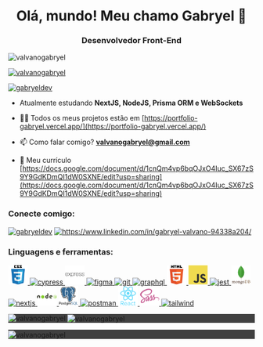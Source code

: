 <h1 align="center">Olá, mundo! Meu chamo Gabryel 👋</h1>
<h3 align="center">Desenvolvedor Front-End</h3>

<p align="left"> <img src="https://komarev.com/ghpvc/?username=valvanogabryel&label=Profile%20views&color=0e75b6&style=flat" alt="valvanogabryel" /> </p>

<p align="left"> <a href="https://github.com/ryo-ma/github-profile-trophy"><img src="https://github-profile-trophy.vercel.app/?username=valvanogabryel" alt="valvanogabryel" /></a> </p>

<p align="left"> <a href="https://twitter.com/gabryeldev" target="blank"><img src="https://img.shields.io/twitter/follow/gabryeldev?logo=twitter&style=for-the-badge" alt="gabryeldev" /></a> </p>

- Atualmente estudando **NextJS, NodeJS, Prisma ORM e WebSockets**

- 👨‍💻 Todos os meus projetos estão em [https://portfolio-gabryel.vercel.app/](https://portfolio-gabryel.vercel.app/)

- 📫 Como falar comigo? **valvanogabryel@gmail.com**

- 📄 Meu currículo [https://docs.google.com/document/d/1cnQm4vp6bqOJxO4Iuc_SX67zS9Y9GdKDmQI1dW0SXNE/edit?usp=sharing](https://docs.google.com/document/d/1cnQm4vp6bqOJxO4Iuc_SX67zS9Y9GdKDmQI1dW0SXNE/edit?usp=sharing)

<h3 align="left">Conecte comigo:</h3>
<p align="left">
<a href="https://twitter.com/gabryeldev" target="blank"><img align="center" src="https://raw.githubusercontent.com/rahuldkjain/github-profile-readme-generator/master/src/images/icons/Social/twitter.svg" alt="gabryeldev" height="30" width="40" /></a>
<a href="https://www.linkedin.com/in/gabryel-valvano-94338a204/" target="blank"><img align="center" src="https://raw.githubusercontent.com/rahuldkjain/github-profile-readme-generator/master/src/images/icons/Social/linked-in-alt.svg" alt="https://www.linkedin.com/in/gabryel-valvano-94338a204/" height="30" width="40" /></a>
</p>

<h3 align="left">Linguagens e ferramentas:</h3>
<p align="left" style="background-color:'#404040'"> <a href="https://www.w3schools.com/css/" target="_blank" rel="noreferrer"> <img src="https://raw.githubusercontent.com/devicons/devicon/master/icons/css3/css3-original-wordmark.svg" alt="css3" width="40" height="40"/> </a> <a href="https://www.cypress.io" target="_blank" rel="noreferrer"> <img src="https://raw.githubusercontent.com/simple-icons/simple-icons/6e46ec1fc23b60c8fd0d2f2ff46db82e16dbd75f/icons/cypress.svg" alt="cypress" width="40" height="40"/> </a> <a href="https://expressjs.com" target="_blank" rel="noreferrer"> <img src="https://raw.githubusercontent.com/devicons/devicon/master/icons/express/express-original-wordmark.svg" alt="express" width="40" height="40"/> </a> <a href="https://www.figma.com/" target="_blank" rel="noreferrer"> <img src="https://www.vectorlogo.zone/logos/figma/figma-icon.svg" alt="figma" width="40" height="40"/> </a> <a href="https://git-scm.com/" target="_blank" rel="noreferrer"> <img src="https://www.vectorlogo.zone/logos/git-scm/git-scm-icon.svg" alt="git" width="40" height="40"/> </a> <a href="https://graphql.org" target="_blank" rel="noreferrer"> <img src="https://www.vectorlogo.zone/logos/graphql/graphql-icon.svg" alt="graphql" width="40" height="40"/> </a> <a href="https://www.w3.org/html/" target="_blank" rel="noreferrer"> <img src="https://raw.githubusercontent.com/devicons/devicon/master/icons/html5/html5-original-wordmark.svg" alt="html5" width="40" height="40"/> </a> <a href="https://developer.mozilla.org/en-US/docs/Web/JavaScript" target="_blank" rel="noreferrer"> <img src="https://raw.githubusercontent.com/devicons/devicon/master/icons/javascript/javascript-original.svg" alt="javascript" width="40" height="40"/> </a> <a href="https://jestjs.io" target="_blank" rel="noreferrer"> <img src="https://www.vectorlogo.zone/logos/jestjsio/jestjsio-icon.svg" alt="jest" width="40" height="40"/> </a> <a href="https://www.mongodb.com/" target="_blank" rel="noreferrer"> <img src="https://raw.githubusercontent.com/devicons/devicon/master/icons/mongodb/mongodb-original-wordmark.svg" alt="mongodb" width="40" height="40"/> </a> <a href="https://nextjs.org/" target="_blank" rel="noreferrer"> <img src="https://cdn.worldvectorlogo.com/logos/nextjs-2.svg" alt="nextjs" width="40" height="40"/> </a> <a href="https://nodejs.org" target="_blank" rel="noreferrer"> <img src="https://raw.githubusercontent.com/devicons/devicon/master/icons/nodejs/nodejs-original-wordmark.svg" alt="nodejs" width="40" height="40"/> </a> <a href="https://www.postgresql.org" target="_blank" rel="noreferrer"> <img src="https://raw.githubusercontent.com/devicons/devicon/master/icons/postgresql/postgresql-original-wordmark.svg" alt="postgresql" width="40" height="40"/> </a> <a href="https://postman.com" target="_blank" rel="noreferrer"> <img src="https://www.vectorlogo.zone/logos/getpostman/getpostman-icon.svg" alt="postman" width="40" height="40"/> </a> <a href="https://reactjs.org/" target="_blank" rel="noreferrer"> <img src="https://raw.githubusercontent.com/devicons/devicon/master/icons/react/react-original-wordmark.svg" alt="react" width="40" height="40"/> </a> <a href="https://sass-lang.com" target="_blank" rel="noreferrer"> <img src="https://raw.githubusercontent.com/devicons/devicon/master/icons/sass/sass-original.svg" alt="sass" width="40" height="40"/> </a> <a href="https://tailwindcss.com/" target="_blank" rel="noreferrer"> <img src="https://www.vectorlogo.zone/logos/tailwindcss/tailwindcss-icon.svg" alt="tailwind" width="40" height="40"/> </a> </p>


<p style="background-color:#404040"><img align="left" src="https://github-readme-stats.vercel.app/api/top-langs?username=valvanogabryel&show_icons=true&locale=en&layout=compact" alt="valvanogabryel" /></p>

<p style="background-color:#404040">&nbsp;<img align="center" src="https://github-readme-stats.vercel.app/api?username=valvanogabryel&show_icons=true&locale=en" alt="valvanogabryel" /></p>

<p style="background-color:#404040"><img align="center" src="https://github-readme-streak-stats.herokuapp.com/?user=valvanogabryel&" alt="valvanogabryel" /></p>
